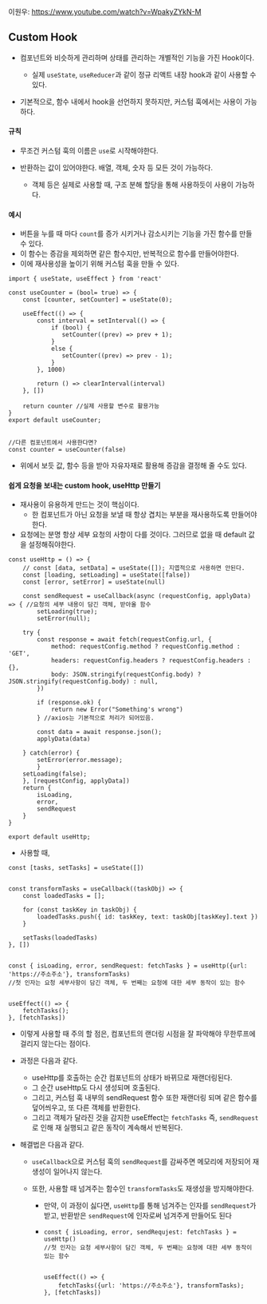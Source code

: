 이원우: https://www.youtube.com/watch?v=WpakyZYkN-M



## Custom Hook

- 컴포넌트와 비슷하게 관리하며 상태를 관리하는 개별적인 기능을 가진 Hook이다.
  - 실제 `useState`, `useReducer`과 같이 정규 리액트 내장 hook과 같이 사용할 수 있다.

- 기본적으로, 함수 내에서 hook을 선언하지 못하지만, 커스텀 훅에서는 사용이 가능하다.

#### 규칙

- 무조건 커스텀 훅의 이름은 `use`로 시작해야한다.

- 반환하는 값이 있어야한다. 배열, 객체, 숫자 등 모든 것이 가능하다.
  - 객체 등은 실제로 사용할 때, 구조 분해 할당을 통해 사용하듯이 사용이 가능하다.

#### 예시

- 버튼을 누를 때 마다 `count`를 증가 시키거나 감소시키는 기능을 가진 함수를 만들 수 있다.
- 이 함수는 증감을 제외하면 같은 함수지만, 반복적으로 함수를 만들어야한다.
- 이에 재사용성을 높이기 위해 커스텀 훅을 만들 수 있다.

```react
import { useState, useEffect } from 'react'

const useCounter = (bool= true) => {
    const [counter, setCounter] = useState(0);
    
    useEffect(() => {
        const interval = setInterval(() => {
            if (bool) {
               setCounter((prev) => prev + 1);
            }
            else {
               setCounter((prev) => prev - 1); 
            }            
        }, 1000)
       	
        return () => clearInterval(interval)
    }, [])
    
    return counter //실제 사용할 변수로 활용가능
}
export default useCounter;     


//다른 컴포넌트에서 사용한다면?
const counter = useCounter(false)
```

- 위에서 보듯 값, 함수 등을 받아 자유자재로 활용해 증감을 결정해 줄 수도 있다.





#### 쉽게 요청을 보내는 custom hook, useHttp 만들기

- 재사용이 유용하게 만드는 것이 핵심이다.
  - 한 컴포넌트가 아닌 요청을 보낼 때 항상 겹치는 부분을 재사용하도록 만들어야한다.
- 요청에는 분명 항상 세부 요청의 사항이 다를 것이다. 그러므로 없을 때 default 값을 설정해줘야한다.

```react
const useHttp = () => {
    // const [data, setData] = useState([]); 지엽적으로 사용하면 안된다.
	const [loading, setLoading] = useState([false])
	const [error, setError] = useState(null)

	const sendRequest = useCallback(async (requestConfig, applyData) => { //요청의 세부 내용이 담긴 객체, 받아올 함수
    	setLoading(true);
	    setError(null);
    
    try {
        const response = await fetch(requestConfig.url, {
            method: requestConfig.method ? requestConfig.method : 'GET',
            headers: requestConfig.headers ? requestConfig.headers : {},
            body: JSON.stringify(requestConfig.body) ? JSON.stringify(requestConfig.body) : null,
        })
        
        if (response.ok) {
        	return new Error("Something's wrong")
    	} //axios는 기본적으로 처리가 되어있음.
        
    	const data = await response.json();
		applyData(data)

    } catch(error) {
        setError(error.message);
    	}    
    setLoading(false);
    }, [requestConfig, applyData])
   	return {
        isLoading,
        error,
        sendRequest
    }
}

export default useHttp;
```



- 사용할 때,

```react
const [tasks, setTasks] = useState([])


const transformTasks = useCallback((taskObj) => {
    const loadedTasks = [];
    
    for (const taskKey in taskObj) {
        loadedTasks.push({ id: taskKey, text: taskObj[taskKey].text })
    }
    
    setTasks(loadedTasks)
}, [])


const { isLoading, error, sendRequest: fetchTasks } = useHttp({url: 'https://주소주소'}, transformTasks)
//첫 인자는 요청 세부사항이 담긴 객체, 두 번째는 요청에 대한 세부 동작이 있는 함수


useEffect(() => {
    fetchTasks();
}, [fetchTasks])
```

- 이렇게 사용할 때 주의 할 점은, 컴포넌트의 랜더링 시점을 잘 파악해야 무한루프에 걸리지 않는다는 점이다.

- 과정은 다음과 같다. 

  - useHttp를 호출하는 순간 컴포넌트의 상태가 바뀌므로 재랜더링된다.
  - 그 순간 useHttp도 다시 생성되며 호출된다.
  - 그리고, 커스텀 훅 내부의 sendRequest 함수 또한 재랜더링 되며 같은 함수를 덮어씌우고, 또 다른 객체를 반환한다.
  - 그리고 객체가 달라진 것을 감지한 useEffect는 `fetchTasks` 즉,  `sendRequest`로 인해 재 실행되고 같은 동작이 계속해서 반복된다.

- 해결법은 다음과 같다.

  - `useCallback`으로 커스텀 훅의 `sendRequest`를 감싸주면 메모리에 저장되어 재생성이 일어나지 않는다.

  - 또한, 사용할 때 넘겨주는 함수인 `transformTasks`도 재생성을 방지해야한다.

    - 만약, 이 과정이 싫다면, `useHttp`를 통해 넘겨주는 인자를 `sendRequest`가 받고, 반환받은 `sendRequest`에 인자로써 넘겨주게 만들어도 된다

    - ```react
      const { isLoading, error, sendRequjest: fetchTasks } = useHttp() 
      //첫 인자는 요청 세부사항이 담긴 객체, 두 번째는 요청에 대한 세부 동작이 있는 함수
      
      
      useEffect(() => {
          fetchTasks({url: 'https://주소주소'}, transformTasks);
      }, [fetchTasks])
      ```

